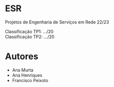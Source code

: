 # ESR

Projetos de Engenharia de Serviços em Rede 22/23

Classificação TP1: .../20 \
Classificação TP2: .../20

# Autores

- Ana Murta
- Ana Henriques
- Francisco Peixoto
